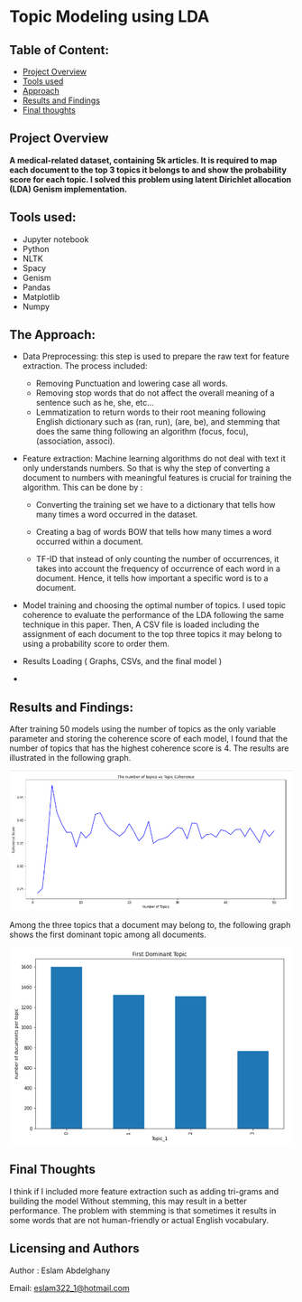 
# **Topic Modeling using LDA** 
## Table of Content:

 - [Project Overview](#overview)
 - [Tools used](#installation)
 - [Approach](#Approach)
 - [Results and Findings](#results)
 - [Final thoughts](#get_start)
 
<a name="overview"></a>
## Project Overview 
**A medical-related dataset, containing 5k articles. It is required to map each document to the top 3 topics it belongs to and show the probability score for each topic. I solved this problem using latent Dirichlet allocation (LDA) Genism implementation.**

<a name="installation"></a>
## Tools used:

*	Jupyter notebook
*	Python
*	NLTK
*	Spacy
*	Genism
*	Pandas
*	Matplotlib
*	Numpy

<a name="Approach"></a>
## The Approach: 

*	Data Preprocessing: this step is used to prepare the raw text for feature extraction. The process included:


	* Removing Punctuation and lowering case all words.
	* Removing stop words that do not affect the overall meaning of a sentence such as he, she, etc...
	* Lemmatization to return words to their root meaning following English dictionary such as (ran, run), (are, be), and stemming that does the same thing following an algorithm (focus, focu), (association, associ).
	        
		
*	Feature extraction: Machine learning algorithms do not deal with text it only understands numbers. So that is why the step of converting a document to numbers with meaningful features is crucial for training the algorithm. This can be done by :


	* Converting the training set we have to a dictionary that tells how many times a word occurred in the dataset.

	* Creating a bag of words BOW that tells how many times a word occurred within a document.

	* TF-ID that instead of only counting the number of occurrences, it takes into account the frequency of occurrence of each word in a document. Hence, it tells
	how important a specific word is to a document.
	
*	Model training and choosing the optimal number of topics. I used topic coherence to evaluate the performance of the LDA following the same technique in this paper. Then, A CSV file is loaded including the assignment of each document to the top three topics it may belong to using a probability score to order them.

*	Results Loading ( Graphs, CSVs, and the final model )
*	
<a name="results"></a>
 ## Results and Findings:
 
After training 50 models using the number of topics as the only variable parameter and storing
the coherence score of each model, I found that the number of topics that has the highest
coherence score is 4. The results are illustrated in the following graph.   


![](https://github.com/sam1o1/topic_modeling_using_lda/blob/main/results/num_of_topics.png?raw=true)

Among the three topics that a document may belong to, the following graph shows the first
dominant topic among all documents.

![](https://github.com/sam1o1/topic_modeling_using_lda/blob/main/results/first_top_topic.png?raw=true)

<a name="get_start"></a>
## Final Thoughts
I think if I included more feature extraction such as adding tri-grams and building the model Without stemming, this may result in a better performance. The problem with stemming is that sometimes it results in some words that are not human-friendly or actual English vocabulary.


## Licensing and Authors

Author : Eslam Abdelghany

Email: eslam322_1@hotmail.com

 
 




